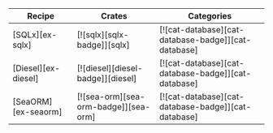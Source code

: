 | Recipe | Crates | Categories |
|--------|--------|------------|
| [SQLx][ex-sqlx] | [![sqlx][sqlx-badge]][sqlx] | [![cat-database][cat-database-badge]][cat-database] |
| [Diesel][ex-diesel] | [![diesel][diesel-badge]][diesel] | [![cat-database][cat-database-badge]][cat-database] |
| [SeaORM][ex-seaorm] | [![sea-orm][sea-orm-badge]][sea-orm] | [![cat-database][cat-database-badge]][cat-database] |
